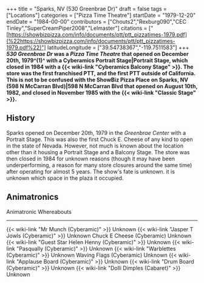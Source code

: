 +++
title = "Sparks, NV (530 Greenbrae Dr)"
draft = false
tags = ["Locations"]
categories = ["Pizza Time Theatre"]
startDate = "1979-12-20"
endDate = "1984-00-00"
contributors = ["Chouts2","Rexburg090","CEC Tinley","SuperCreamPiper2008","Lelmaster"]
citations = ["[https://showbizpizza.com/info/documents/ptt/ptt_pizzatimes-1979.pdf](%22https://showbizpizza.com/info/documents/ptt/ptt_pizzatimes-1979.pdf%22)"]
latitudeLongitude = ["39.54738367","-119.7511583"]
+++
***530 Greenbrae Dr* was a *Pizza Time Theatre* that opened on December 20th, 1979^(1)^ with a Cyberamics Portrait Stage|Portrait Stage, which closed in 1984 with a {{< wiki-link "Cyberamics Balcony Stage" >}}.
The store was the first franchised PTT, and the first PTT outside of California.
This is not to be confused with the ShowBiz Pizza Place on Sparks, NV (598 N McCarran Blvd)|598 N McCarran Blvd that opened on August 10th, 1982, and closed in November 1985 with the {{< wiki-link "Classic Stage" >}}.**

## History

Sparks opened on December 20th, 1979 in the *Greenbrae Center* with a Portrait Stage.
This was also the first Chuck E. Cheese of any kind to open in the state of Nevada.
However, not much is known about the location other than it housing a Portrait Stage and a Balcony Stage.
The store was then closed in 1984 for unknown reasons (though it may have been underperforming, a reason for many store closures around the same time) after operating for almost 5 years. The show's fate is unknown.
it is unknown which space in the plaza it occupied.

## Animatronics

  Animatronic                                                  Whereabouts
  ------------------------------------------------------------ -------------
  {{< wiki-link "Mr Munch (Cyberamic)" >}}                 Unknown
  {{< wiki-link "Jasper T Jowls (Cyberamic)" >}}           Unknown
  Chuck E Cheese (Cyberamic)                                   Unknown
  {{< wiki-link "Guest Star Helen Henny (Cyberamic)" >}}   Unknown
  {{< wiki-link "Pasqually (Cyberamic)" >}}                Unknown
  {{< wiki-link "Warblettes (Cyberamic)" >}}               Unknown
  Waving Flags (Cyberamic)                                     Unknown
  {{< wiki-link "Applause Board (Cyberamic)" >}}           Unknown
  {{< wiki-link "Drum Board (Cyberamic)" >}}               Unknown
  {{< wiki-link "Dolli Dimples (Cabaret)" >}}              Unknown
